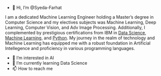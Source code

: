 - 👋 Hi, I’m @Syeda-Farhat

I am a dedicated Machine Learning Engineer holding a Master’s degree in Computer Science and my electives subjects was Machine Learning, Deep Learning, Computer Vision, and Adv Image Processing. Additionally, I complemented by prestigious certifications from IBM in [Data Science](https://courses.cognitiveclass.ai/certificates/f268166360264b1d9bad3f621afec24e), [Machine Learning](https://courses.cognitiveclass.ai/certificates/214b236022374463975e849c642cf938), and [Python](https://courses.cognitiveclass.ai/certificates/7f290926f6024d979fe41bc78710b3ca). My journey in the realm of technology and Machine Learning has equipped me with a robust foundation in Artificial Intellegence and proficiency in various programming languages.


- 👀 I’m interested in AI
- 🌱 I’m currently learning Data Science  
- 📫 How to reach me 

<!---
Syeda-Farhat/Syeda-Farhat is a ✨ special ✨ repository because its `README.md` (this file) appears on your GitHub profile.
You can click the Preview link to take a look at your changes.
--->
